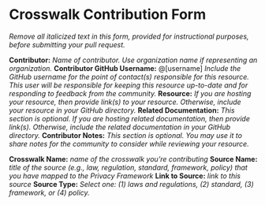 
# Crosswalk Contribution Form
*Remove all italicized text in this form, provided for instructional purposes, before submitting your pull request.*

**Contributor:** *Name of contributor. Use organization name if representing an organization.*
**Contributor GitHub Username:** @[username] *Include the GitHub username for the point of contact(s) responsible for this resource. This user will be responsible for keeping this resource up-to-date and for responding to feedback from the community.*
**Resource:** *If you are hosting your resource, then provide link(s) to your resource. Otherwise, include your resource in your GitHub directory.*
**Related Documentation:** *This section is optional. If you are hosting related documentation, then provide link(s). Otherwise, include the related documentation in your GitHub directory.*
**Contributor Notes:** *This section is optional. You may use it to share notes for the community to consider while reviewing your resource.*

**Crosswalk Name:** *name of the crosswalk you’re contributing*
**Source Name:** *title of the source (e.g., law, regulation, standard, framework, policy) that you have mapped to the Privacy Framework*
**Link to Source:** *link to this source*
**Source Type:** 
*Select one: 
(1) laws and regulations, 
(2) standard, 
(3) framework, or 
(4) policy.*
